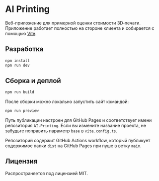 # AI Printing

Веб-приложение для примерной оценки стоимости 3D‑печати. Приложение работает полностью на стороне клиента и собирается с помощью [Vite](https://vitejs.dev/).

## Разработка

```bash
npm install
npm run dev
```

## Сборка и деплой

```bash
npm run build
```

После сборки можно локально запустить сайт командой:

```bash
npm run preview
```

Путь публикации настроен для GitHub Pages и соответствует имени репозитория
`AI.Printing`. Если вы измените название проекта, не забудьте поправить параметр
`base` в `vite.config.ts`.

Репозиторий содержит GitHub Actions workflow, который публикует содержимое папки `dist` на GitHub Pages при пуше в ветку `main`.

## Лицензия

Распространяется под лицензией MIT.
